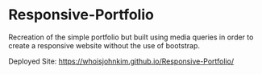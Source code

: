 # Responsive-Portfolio
Recreation of the simple portfolio but built using media queries in order to create a responsive website without the use of bootstrap.

Deployed Site: https://whoisjohnkim.github.io/Responsive-Portfolio/
